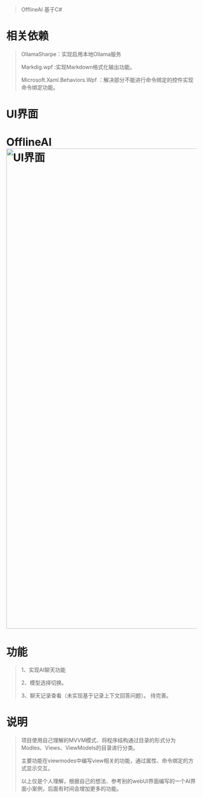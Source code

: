 > OfflineAI 基于C#

# 相关依赖
> OllamaSharpe：实现启用本地Ollama服务
> 
> Markdig.wpf :实现Markdown格式化输出功能。
> 
> Microsoft.Xaml.Behaviors.Wpf ：解决部分不能进行命令绑定的控件实现命令绑定功能。

# UI界面
# OfflineAI<img width="1269" alt="UI界面" src="https://github.com/user-attachments/assets/08b96450-c417-411c-83b0-30d2de64feb1" />

# 功能
> 1、实现AI聊天功能
> 
> 2、模型选择切换。
> 
> 3、聊天记录查看（未实现基于记录上下文回答问题）。
> 待完善。

# 说明
> 项目使用自己理解的MVVM模式、将程序结构通过目录的形式分为Modles、Views、ViewModels的目录进行分类。
> 
> 主要功能在viewmodes中编写view相关的功能，通过属性、命令绑定的方式显示交互。
> 
> 以上仅是个人理解，根据自己的想法、参考别的webUI界面编写的一个AI界面小案例，后面有时间会增加更多的功能。
